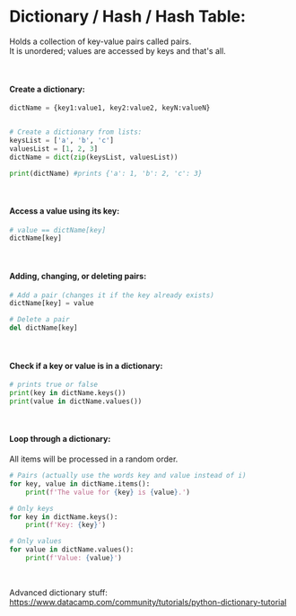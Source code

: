 # Dictionary / Hash / Hash Table:
Holds a collection of key-value pairs called pairs.  
It is unordered; values are accessed by keys and that's all.

<br>

#### Create a dictionary:
```python
dictName = {key1:value1, key2:value2, keyN:valueN}


# Create a dictionary from lists:
keysList = ['a', 'b', 'c']
valuesList = [1, 2, 3]
dictName = dict(zip(keysList, valuesList))

print(dictName) #prints {'a': 1, 'b': 2, 'c': 3}
```

<br>

#### Access a value using its key:
```python
# value == dictName[key]
dictName[key]
```

<br>

#### Adding, changing, or deleting pairs:
```python
# Add a pair (changes it if the key already exists)
dictName[key] = value

# Delete a pair
del dictName[key]
```

<br>

#### Check if a key or value is in a dictionary:
```python
# prints true or false
print(key in dictName.keys())
print(value in dictName.values())
```

<br>

#### Loop through a dictionary:
All items will be processed in a random order.
```python
# Pairs (actually use the words key and value instead of i)
for key, value in dictName.items():
    print(f'The value for {key} is {value}.')

# Only keys
for key in dictName.keys():
    print(f'Key: {key}')

# Only values
for value in dictName.values():
    print(f'Value: {value}')
```

<br>

Advanced dictionary stuff:  
https://www.datacamp.com/community/tutorials/python-dictionary-tutorial
